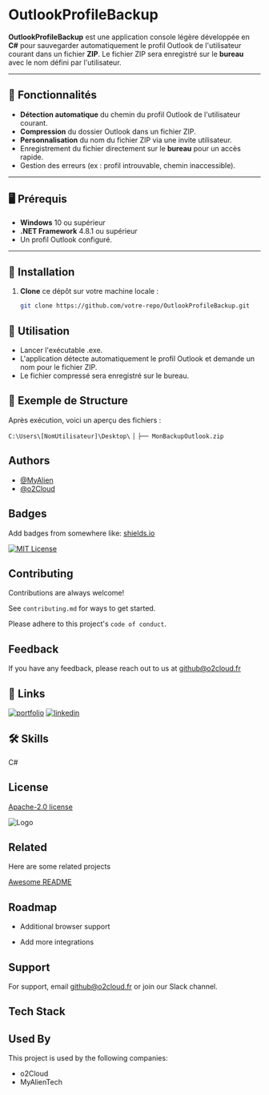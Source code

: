 # OutlookProfileBackup

**OutlookProfileBackup** est une application console légère développée en **C#** pour sauvegarder automatiquement le profil Outlook de l'utilisateur courant dans un fichier **ZIP**. Le fichier ZIP sera enregistré sur le **bureau** avec le nom défini par l'utilisateur.

---

## 📜 Fonctionnalités

- **Détection automatique** du chemin du profil Outlook de l'utilisateur courant.
- **Compression** du dossier Outlook dans un fichier ZIP.
- **Personnalisation** du nom du fichier ZIP via une invite utilisateur.
- Enregistrement du fichier directement sur le **bureau** pour un accès rapide.
- Gestion des erreurs (ex : profil introuvable, chemin inaccessible).

---

## 🖥️ Prérequis

- **Windows** 10 ou supérieur  
- **.NET Framework** 4.8.1 ou supérieur  
- Un profil Outlook configuré.

---

## 🚀 Installation

1. **Clone** ce dépôt sur votre machine locale :

   ```bash
   git clone https://github.com/votre-repo/OutlookProfileBackup.git

## 🎯 Utilisation

-    Lancer l'exécutable .exe.
-    L'application détecte automatiquement le profil Outlook et demande un nom pour le fichier ZIP.
-    Le fichier compressé sera enregistré sur le bureau.

## 📂 Exemple de Structure

Après exécution, voici un aperçu des fichiers :

`C:\Users\[NomUtilisateur]\Desktop\`
`│`
`├── MonBackupOutlook.zip`


## Authors

- [@MyAlien](https://www.github.com/MyAlien)
- [@o2Cloud](https://www.github.com/o2Cloud-fr )

## Badges

Add badges from somewhere like: [shields.io](https://shields.io/)

[![MIT License](https://img.shields.io/badge/License-o2Cloud-yellow.svg)]()


## Contributing

Contributions are always welcome!

See `contributing.md` for ways to get started.

Please adhere to this project's `code of conduct`.


## Feedback

If you have any feedback, please reach out to us at github@o2cloud.fr


## 🔗 Links
[![portfolio](https://img.shields.io/badge/my_portfolio-000?style=for-the-badge&logo=ko-fi&logoColor=white)](https://vcard.o2cloud.fr/)
[![linkedin](https://img.shields.io/badge/linkedin-0A66C2?style=for-the-badge&logo=linkedin&logoColor=white)](https://www.linkedin.com/in/remi-simier-2b30142a1/)


## 🛠 Skills
C#


## License

[Apache-2.0 license](https://github.com/o2Cloud-fr/OutlookProfileBackup/blob/main/LICENSE)


![Logo](https://o2cloud.fr/logo/o2Cloud.png)


## Related

Here are some related projects

[Awesome README](https://github.com/o2Cloud-fr/OutlookProfileBackup/blob/main/README.md)


## Roadmap

- Additional browser support

- Add more integrations


## Support

For support, email github@o2cloud.fr or join our Slack channel.


## Tech Stack

## Used By

This project is used by the following companies:

- o2Cloud
- MyAlienTech

